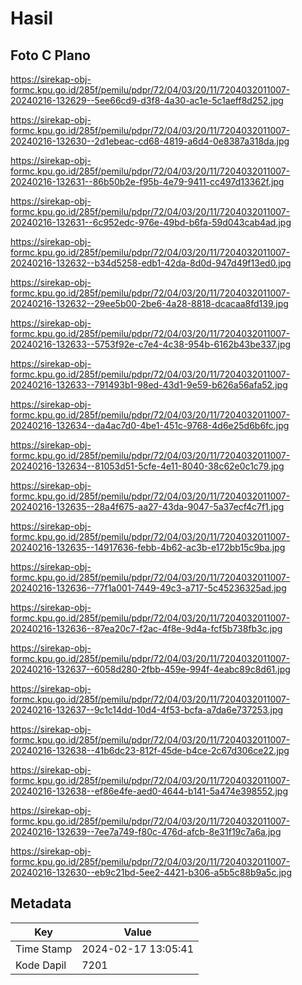 # Hasil

## Foto C Plano

https://sirekap-obj-formc.kpu.go.id/285f/pemilu/pdpr/72/04/03/20/11/7204032011007-20240216-132629--5ee66cd9-d3f8-4a30-ac1e-5c1aeff8d252.jpg

https://sirekap-obj-formc.kpu.go.id/285f/pemilu/pdpr/72/04/03/20/11/7204032011007-20240216-132630--2d1ebeac-cd68-4819-a6d4-0e8387a318da.jpg

https://sirekap-obj-formc.kpu.go.id/285f/pemilu/pdpr/72/04/03/20/11/7204032011007-20240216-132631--86b50b2e-f95b-4e79-9411-cc497d13362f.jpg

https://sirekap-obj-formc.kpu.go.id/285f/pemilu/pdpr/72/04/03/20/11/7204032011007-20240216-132631--6c952edc-976e-49bd-b6fa-59d043cab4ad.jpg

https://sirekap-obj-formc.kpu.go.id/285f/pemilu/pdpr/72/04/03/20/11/7204032011007-20240216-132632--b34d5258-edb1-42da-8d0d-947d49f13ed0.jpg

https://sirekap-obj-formc.kpu.go.id/285f/pemilu/pdpr/72/04/03/20/11/7204032011007-20240216-132632--29ee5b00-2be6-4a28-8818-dcacaa8fd139.jpg

https://sirekap-obj-formc.kpu.go.id/285f/pemilu/pdpr/72/04/03/20/11/7204032011007-20240216-132633--5753f92e-c7e4-4c38-954b-6162b43be337.jpg

https://sirekap-obj-formc.kpu.go.id/285f/pemilu/pdpr/72/04/03/20/11/7204032011007-20240216-132633--791493b1-98ed-43d1-9e59-b626a56afa52.jpg

https://sirekap-obj-formc.kpu.go.id/285f/pemilu/pdpr/72/04/03/20/11/7204032011007-20240216-132634--da4ac7d0-4be1-451c-9768-4d6e25d6b6fc.jpg

https://sirekap-obj-formc.kpu.go.id/285f/pemilu/pdpr/72/04/03/20/11/7204032011007-20240216-132634--81053d51-5cfe-4e11-8040-38c62e0c1c79.jpg

https://sirekap-obj-formc.kpu.go.id/285f/pemilu/pdpr/72/04/03/20/11/7204032011007-20240216-132635--28a4f675-aa27-43da-9047-5a37ecf4c7f1.jpg

https://sirekap-obj-formc.kpu.go.id/285f/pemilu/pdpr/72/04/03/20/11/7204032011007-20240216-132635--14917636-febb-4b62-ac3b-e172bb15c9ba.jpg

https://sirekap-obj-formc.kpu.go.id/285f/pemilu/pdpr/72/04/03/20/11/7204032011007-20240216-132636--77f1a001-7449-49c3-a717-5c45236325ad.jpg

https://sirekap-obj-formc.kpu.go.id/285f/pemilu/pdpr/72/04/03/20/11/7204032011007-20240216-132636--87ea20c7-f2ac-4f8e-9d4a-fcf5b738fb3c.jpg

https://sirekap-obj-formc.kpu.go.id/285f/pemilu/pdpr/72/04/03/20/11/7204032011007-20240216-132637--6058d280-2fbb-459e-994f-4eabc89c8d61.jpg

https://sirekap-obj-formc.kpu.go.id/285f/pemilu/pdpr/72/04/03/20/11/7204032011007-20240216-132637--9c1c14dd-10d4-4f53-bcfa-a7da6e737253.jpg

https://sirekap-obj-formc.kpu.go.id/285f/pemilu/pdpr/72/04/03/20/11/7204032011007-20240216-132638--41b6dc23-812f-45de-b4ce-2c67d306ce22.jpg

https://sirekap-obj-formc.kpu.go.id/285f/pemilu/pdpr/72/04/03/20/11/7204032011007-20240216-132638--ef86e4fe-aed0-4644-b141-5a474e398552.jpg

https://sirekap-obj-formc.kpu.go.id/285f/pemilu/pdpr/72/04/03/20/11/7204032011007-20240216-132639--7ee7a749-f80c-476d-afcb-8e31f19c7a6a.jpg

https://sirekap-obj-formc.kpu.go.id/285f/pemilu/pdpr/72/04/03/20/11/7204032011007-20240216-132630--eb9c21bd-5ee2-4421-b306-a5b5c88b9a5c.jpg


## Metadata

| Key        | Value               |
| ---------- | ------------------- |
| Time Stamp | 2024-02-17 13:05:41 |
| Kode Dapil | 7201                |



